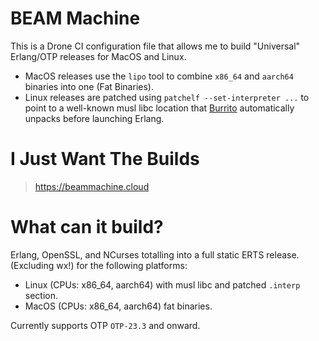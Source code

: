 # BEAM Machine

This is a Drone CI configuration file that allows me to build "Universal" Erlang/OTP releases for MacOS and Linux.

* MacOS releases use the `lipo` tool to combine `x86_64` and `aarch64` binaries into one (Fat Binaries).
* Linux releases are patched using `patchelf --set-interpreter ...` to point to a well-known musl libc location that [Burrito](https://github.com/burrito-elixir/burrito) automatically unpacks before launching Erlang.

# I Just Want The Builds

> https://beammachine.cloud

# What can it build?

Erlang, OpenSSL, and NCurses totalling into a full static ERTS release. (Excluding wx!) for the following platforms:

* Linux (CPUs: x86_64, aarch64) with musl libc and patched `.interp` section.
* MacOS (CPUs: x86_64, aarch64) fat binaries.

Currently supports OTP `OTP-23.3` and onward.
